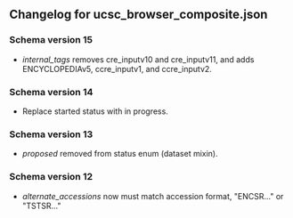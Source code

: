 ## Changelog for ucsc_browser_composite.json

### Schema version 15

* *internal_tags* removes cre_inputv10 and cre_inputv11, and adds ENCYCLOPEDIAv5, ccre_inputv1, and ccre_inputv2.

### Schema version 14

* Replace started status with in progress.

### Schema version 13

* *proposed* removed from status enum (dataset mixin).

### Schema version 12

* *alternate_accessions* now must match accession format, "ENCSR..." or "TSTSR..."

